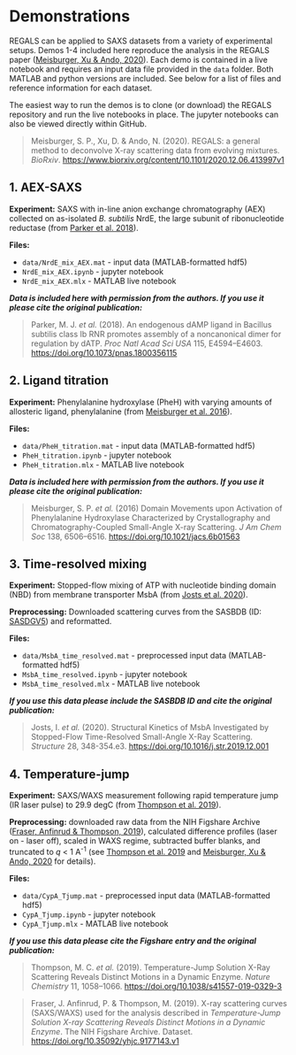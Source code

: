 # Demonstrations

REGALS can be applied to SAXS datasets from a variety of experimental setups. Demos 1-4 included here reproduce the analysis in the REGALS paper ([Meisburger, Xu & Ando, 2020]). Each demo is contained in a live notebook and requires an input data file provided in the `data` folder. Both MATLAB and python versions are included. See below for a list of files and reference information for each dataset.

The easiest way to run the demos is to clone (or download) the REGALS repository and run the live notebooks in place. The jupyter notebooks can also be viewed directly within GitHub.

> [Meisburger, Xu & Ando, 2020]: https://www.biorxiv.org/content/10.1101/2020.12.06.413997v1
Meisburger, S. P., Xu, D. & Ando, N. (2020). REGALS: a general method to deconvolve X-ray scattering data from evolving mixtures. _BioRxiv_. https://www.biorxiv.org/content/10.1101/2020.12.06.413997v1

## 1. AEX-SAXS

**Experiment:** SAXS with in-line anion exchange chromatography (AEX) collected on as-isolated _B. subtilis_ NrdE, the large subunit of ribonucleotide reductase (from [Parker et al. 2018]).

**Files:**
- `data/NrdE_mix_AEX.mat` - input data (MATLAB-formatted hdf5)
- `NrdE_mix_AEX.ipynb` - jupyter notebook
- `NrdE_mix_AEX.mlx` - MATLAB live notebook

_**Data is included here with permission from the authors. If you use it please cite the original publication:**_
> [Parker et al. 2018]: https://doi.org/10.1073/pnas.1800356115
Parker, M. J. _et al._ (2018). An endogenous dAMP ligand in Bacillus subtilis class Ib RNR promotes assembly of a noncanonical dimer for regulation by dATP. *Proc Natl Acad Sci USA* 115, E4594–E4603. https://doi.org/10.1073/pnas.1800356115

## 2. Ligand titration

**Experiment:** Phenylalanine hydroxylase (PheH) with varying amounts of allosteric ligand, phenylalanine (from [Meisburger et al. 2016]).

**Files:**
- `data/PheH_titration.mat` - input data (MATLAB-formatted hdf5)
- `PheH_titration.ipynb` - jupyter notebook
- `PheH_titration.mlx` - MATLAB live notebook

_**Data is included here with permission from the authors. If you use it please cite the original publication:**_
> [Meisburger et al. 2016]: https://doi.org/10.1021/jacs.6b01563
Meisburger, S. P. _et al._ (2016) Domain Movements upon Activation of Phenylalanine Hydroxylase Characterized by Crystallography and Chromatography-Coupled Small-Angle X-ray Scattering. *J Am Chem Soc* 138, 6506–6516. https://doi.org/10.1021/jacs.6b01563

## 3. Time-resolved mixing

**Experiment:** Stopped-flow mixing of ATP with nucleotide binding domain (NBD) from membrane transporter MsbA (from [Josts et al. 2020]).

**Preprocessing:** Downloaded scattering curves from the SASBDB (ID: [SASDGV5](https://www.sasbdb.org/data/SASDGV5/)) and reformatted.

**Files:**
- `data/MsbA_time_resolved.mat` - preprocessed input data (MATLAB-formatted hdf5)
- `MsbA_time_resolved.ipynb` - jupyter notebook
- `MsbA_time_resolved.mlx` - MATLAB live notebook


_**If you use this data please include the SASBDB ID and cite the original publication:**_
> [Josts et al. 2020]: https://doi.org/10.1016/j.str.2019.12.001
Josts, I. _et al._ (2020). Structural Kinetics of MsbA Investigated by Stopped-Flow Time-Resolved Small-Angle X-Ray Scattering. *Structure* 28, 348-354.e3. https://doi.org/10.1016/j.str.2019.12.001

## 4. Temperature-jump

**Experiment:** SAXS/WAXS measurement following rapid temperature jump (IR laser pulse) to 29.9 degC (from [Thompson et al. 2019]).

**Preprocessing:** downloaded raw data from the NIH Figshare Archive
 ([Fraser, Anfinrud & Thompson, 2019]), calculated difference profiles (laser on - laser off), scaled in WAXS regime, subtracted buffer blanks, and truncated to _q_ < 1 A<sup>-1</sup> (see [Thompson et al. 2019] and [Meisburger, Xu & Ando, 2020] for details).

**Files:**
- `data/CypA_Tjump.mat` - preprocessed input data (MATLAB-formatted hdf5)
- `CypA_Tjump.ipynb` - jupyter notebook
- `CypA_Tjump.mlx` - MATLAB live notebook

_**If you use this data please cite the Figshare entry and the original publication:**_

> [Thompson et al. 2019]: https://doi.org/10.1038/s41557-019-0329-3
Thompson, M. C. _et al._ (2019). Temperature-Jump Solution X-Ray Scattering Reveals Distinct Motions in a Dynamic Enzyme. *Nature Chemistry* 11, 1058–1066. https://doi.org/10.1038/s41557-019-0329-3

>[Fraser, Anfinrud & Thompson, 2019]: https://doi.org/10.35092/yhjc.9177143.v1
Fraser, J. Anfinrud, P. & Thompson, M. (2019). X-ray scattering curves (SAXS/WAXS) used for the analysis described in _Temperature-Jump Solution X-ray Scattering Reveals Distinct Motions in a Dynamic Enzyme_. The NIH Figshare Archive. Dataset. https://doi.org/10.35092/yhjc.9177143.v1
